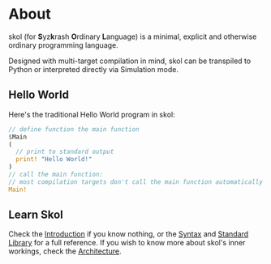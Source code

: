 # About

skol (for **S**yz**k**rash **O**rdinary **L**anguage) is a minimal, explicit
and otherwise ordinary programming language.

Designed with multi-target compilation in mind, skol can be transpiled to
Python or interpreted directly via Simulation mode.

## Hello World

Here's the traditional Hello World program in skol:

```rust
// define function the main function
$Main
(
  // print to standard output
  print! "Hello World!"
)
// call the main function:
// most compilation targets don't call the main function automatically
Main!
```

## Learn Skol

Check the [Introduction](intro) if you know nothing, or the [Syntax](syntax)
and [Standard Library](std) for a full reference. If you wish to know more
about skol's inner workings, check the [Architecture](arch).
